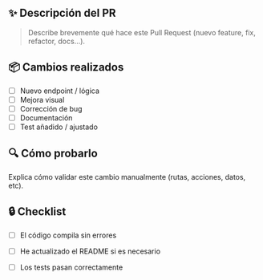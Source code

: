 ## ✨ Descripción del PR

> Describe brevemente qué hace este Pull Request (nuevo feature, fix, refactor, docs...).

## 📦 Cambios realizados

- [ ] Nuevo endpoint / lógica
- [ ] Mejora visual
- [ ] Corrección de bug
- [ ] Documentación
- [ ] Test añadido / ajustado

## 🔍 Cómo probarlo

Explica cómo validar este cambio manualmente (rutas, acciones, datos, etc).

## 🔒 Checklist

- [ ] El código compila sin errores
- [ ] He actualizado el README si es necesario
- [ ] Los tests pasan correctamente


